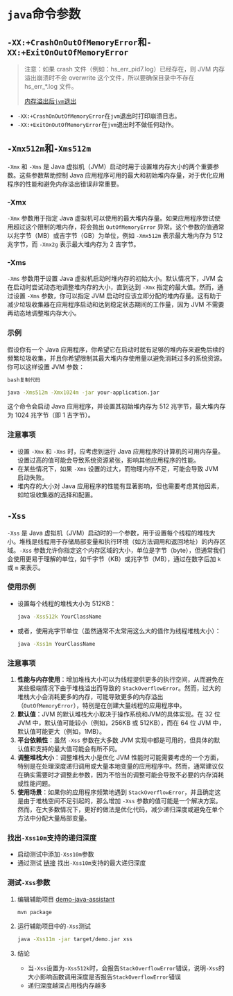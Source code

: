 # `java`命令参数

## `-XX:+CrashOnOutOfMemoryError`和`-XX:+ExitOnOutOfMemoryError`

>注意：如果 crash 文件（例如：hs_err_pid7.log）已经存在，则 JVM 内存溢出崩溃时不会 overwrite 这个文件，所以要确保目录中不存在 hs_err_*.log 文件。
>
>[内存溢出后`jvm`退出](https://stackoverflow.com/questions/19433753/java-heap-dump-shut-down-what-order)

- `-XX:+CrashOnOutOfMemoryError`在`jvm`退出时打印崩溃日志。
- `-XX:+ExitOnOutOfMemoryError`在`jvm`退出时不做任何动作。



## `-Xmx512m`和`-Xms512m`

`-Xmx` 和 `-Xms` 是 Java 虚拟机（JVM）启动时用于设置堆内存大小的两个重要参数。这些参数帮助控制 Java 应用程序可用的最大和初始堆内存量，对于优化应用程序的性能和避免内存溢出错误非常重要。

### -Xmx

`-Xmx` 参数用于指定 Java 虚拟机可以使用的最大堆内存量。如果应用程序尝试使用超过这个限制的堆内存，将会抛出 `OutOfMemoryError` 异常。这个参数的值通常以兆字节（MB）或吉字节（GB）为单位，例如 `-Xmx512m` 表示最大堆内存为 512 兆字节，而 `-Xmx2g` 表示最大堆内存为 2 吉字节。

### -Xms

`-Xms` 参数用于设置 Java 虚拟机启动时堆内存的初始大小。默认情况下，JVM 会在启动时尝试动态地调整堆内存的大小，直到达到 `-Xmx` 指定的最大值。然而，通过设置 `-Xms` 参数，你可以指定 JVM 启动时应该立即分配的堆内存量。这有助于减少垃圾收集器在应用程序启动和达到稳定状态期间的工作量，因为 JVM 不需要再动态地调整堆内存大小。

### 示例

假设你有一个 Java 应用程序，你希望它在启动时就有足够的堆内存来避免后续的频繁垃圾收集，并且你希望限制其最大堆内存使用量以避免消耗过多的系统资源。你可以这样设置 JVM 参数：

```bash
bash复制代码

java -Xms512m -Xmx1024m -jar your-application.jar
```

这个命令会启动 Java 应用程序，并设置其初始堆内存为 512 兆字节，最大堆内存为 1024 兆字节（即 1 吉字节）。

### 注意事项

- 设置 `-Xmx` 和 `-Xms` 时，应考虑到运行 Java 应用程序的计算机的可用内存量。设置过高的值可能会导致系统资源紧张，影响其他应用程序的性能。
- 在某些情况下，如果 `-Xms` 设置的过大，而物理内存不足，可能会导致 JVM 启动失败。
- 堆内存的大小对 Java 应用程序的性能有显著影响，但也需要考虑其他因素，如垃圾收集器的选择和配置。



## `-Xss`

`-Xss` 是 Java 虚拟机（JVM）启动时的一个参数，用于设置每个线程的堆栈大小。堆栈是线程用于存储局部变量和执行环境（如方法调用和返回地址）的内存区域。`-Xss` 参数允许你指定这个内存区域的大小，单位是字节（byte），但通常我们会使用更易于理解的单位，如千字节（KB）或兆字节（MB），通过在数字后加 `k` 或 `m` 来表示。

### 使用示例

- 设置每个线程的堆栈大小为 512KB：

  ```bash
  java -Xss512k YourClassName
  ```
  
- 或者，使用兆字节单位（虽然通常不太常用这么大的值作为线程堆栈大小）：

  ```bash
  java -Xss1m YourClassName
  ```

### 注意事项

1. **性能与内存使用**：增加堆栈大小可以为线程提供更多的执行空间，从而避免在某些极端情况下由于堆栈溢出而导致的 `StackOverflowError`。然而，过大的堆栈大小会消耗更多的内存，可能导致更多的内存溢出（`OutOfMemoryError`），特别是在创建大量线程的应用程序中。
2. **默认值**：JVM 的默认堆栈大小取决于操作系统和JVM的具体实现。在 32 位 JVM 中，默认值可能较小（例如，256KB 或 512KB），而在 64 位 JVM 中，默认值可能更大（例如，1MB）。
3. **平台依赖性**：虽然 `-Xss` 参数在大多数 JVM 实现中都是可用的，但具体的默认值和支持的最大值可能会有所不同。
4. **调整堆栈大小**：调整堆栈大小是优化 JVM 性能时可能需要考虑的一个方面，特别是在处理深度递归调用或大量本地变量的应用程序中。然而，通常建议仅在确实需要时才调整此参数，因为不恰当的调整可能会导致不必要的内存消耗或性能问题。
5. **使用场景**：如果你的应用程序频繁地遇到 `StackOverflowError`，并且确定这是由于堆栈空间不足引起的，那么增加 `-Xss` 参数的值可能是一个解决方案。然而，在大多数情况下，更好的做法是优化代码，减少递归深度或避免在单个方法中分配大量局部变量。



### 找出`-Xss10m`支持的递归深度

- 启动测试中添加`-Xss10m`参数
- 通过测试 [链接](https://gitee.com/dexterleslie/demonstration/blob/master/demo-java/demo-java-assistant/src/test/java/com/future/demo/XssMaximumRecursionDepthTests.java) 找出`-Xss10m`支持的最大递归深度



### 测试`-Xss`参数

1. 编辑辅助项目 [demo-java-assistant](https://gitee.com/dexterleslie/demonstration/tree/master/demo-java/demo-java-assistant)

   ```bash
   mvn package
   ```

2. 运行辅助项目中的`-Xss`测试

   ```bash
   java -Xss11m -jar target/demo.jar xss
   ```

3. 结论

   - 当`-Xss`设置为`-Xss512k`时，会报告`StackOverflowError`错误，说明`-Xss`的大小影响函数调用深度是否报告`StackOverflowError`错误
   - 递归深度越深占用栈内存越多